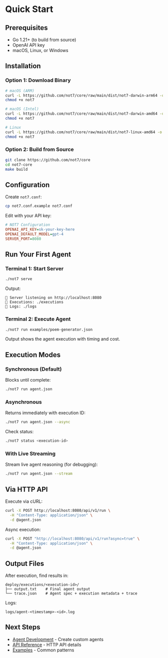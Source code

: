 # Quick Start

## Prerequisites

- Go 1.21+ (to build from source)
- OpenAI API key
- macOS, Linux, or Windows

## Installation

### Option 1: Download Binary

```bash
# macOS (ARM)
curl -L https://github.com/not7/core/raw/main/dist/not7-darwin-arm64 -o not7
chmod +x not7

# macOS (Intel)
curl -L https://github.com/not7/core/raw/main/dist/not7-darwin-amd64 -o not7
chmod +x not7

# Linux
curl -L https://github.com/not7/core/raw/main/dist/not7-linux-amd64 -o not7
chmod +x not7
```

### Option 2: Build from Source

```bash
git clone https://github.com/not7/core
cd not7-core
make build
```

## Configuration

Create `not7.conf`:

```bash
cp not7.conf.example not7.conf
```

Edit with your API key:

```ini
# NOT7 Configuration
OPENAI_API_KEY=sk-your-key-here
OPENAI_DEFAULT_MODEL=gpt-4
SERVER_PORT=8080
```

## Run Your First Agent

### Terminal 1: Start Server

```bash
./not7 serve
```

Output:
```
🚀 Server listening on http://localhost:8080
📁 Executions: ./executions
📁 Logs: ./logs
```

### Terminal 2: Execute Agent

```bash
./not7 run examples/poem-generator.json
```

Output shows the agent execution with timing and cost.

## Execution Modes

### Synchronous (Default)

Blocks until complete:

```bash
./not7 run agent.json
```

### Asynchronous

Returns immediately with execution ID:

```bash
./not7 run agent.json --async
```

Check status:

```bash
./not7 status <execution-id>
```

### With Live Streaming

Stream live agent reasoning (for debugging):

```bash
./not7 run agent.json --stream
```

## Via HTTP API

Execute via cURL:

```bash
curl -X POST http://localhost:8080/api/v1/run \
  -H "Content-Type: application/json" \
  -d @agent.json
```

Async execution:

```bash
curl -X POST "http://localhost:8080/api/v1/run?async=true" \
  -H "Content-Type: application/json" \
  -d @agent.json
```

## Output Files

After execution, find results in:

```
deploy/executions/<execution-id>/
├── output.txt    # Final agent output
└── trace.json    # Agent spec + execution metadata + trace
```

Logs:

```
logs/agent-<timestamp>-<id>.log
```

## Next Steps

- [Agent Development](../agent-development/json-spec.md) - Create custom agents
- [API Reference](../api-reference/rest-api.md) - HTTP API details
- [Examples](../agent-development/examples.md) - Common patterns
